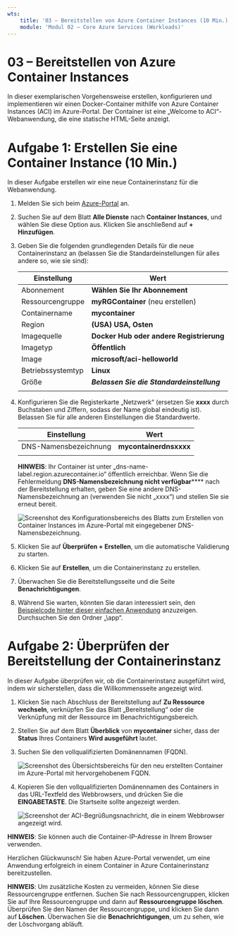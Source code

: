 ```yaml
---
wts:
    title: '03 – Bereitstellen von Azure Container Instances (10 Min.)'
    module: 'Modul 02 – Core Azure Services (Workloads)'
---
```


# 03 – Bereitstellen von Azure Container Instances

In dieser exemplarischen Vorgehensweise erstellen, konfigurieren und implementieren wir einen Docker-Container mithilfe von Azure Container Instances (ACI) im Azure-Portal. Der Container ist eine „Welcome to ACI“-Webanwendung, die eine statische HTML-Seite anzeigt. 

# Aufgabe 1: Erstellen Sie eine Container Instance (10 Min.)

In dieser Aufgabe erstellen wir eine neue Containerinstanz für die Webanwendung. 

1. Melden Sie sich beim [Azure-Portal](https://portal.azure.com) an.

2. Suchen Sie auf dem Blatt **Alle Dienste** nach **Container Instances**, und wählen Sie diese Option aus. Klicken Sie anschließend auf **+ Hinzufügen**. 

3. Geben Sie die folgenden grundlegenden Details für die neue Containerinstanz an (belassen Sie die Standardeinstellungen für alles andere so, wie sie sind): 

	| Einstellung| Wert|
	|----|----|
	| Abonnement | **Wählen Sie Ihr Abonnement** |
	| Ressourcengruppe | **myRGContainer** (neu erstellen) |
	| Containername| **mycontainer**|
	| Region | **(USA) USA, Osten** |
	| Imagequelle| **Docker Hub oder andere Registrierung**|
	| Imagetyp| **Öffentlich**|
	| Image| **microsoft/aci-helloworld**|
	| Betriebssystemtyp| **Linux** |
	| Größe| ***Belassen Sie die Standardeinstellung***|
	|||

4. Konfigurieren Sie die Registerkarte „Netzwerk“ (ersetzen Sie **xxxx** durch Buchstaben und Ziffern, sodass der Name global eindeutig ist). Belassen Sie für alle anderen Einstellungen die Standardwerte.

	| Einstellung| Wert|
	|--|--|
	| DNS-Namensbezeichnung| **mycontainerdnsxxxx** |
	|||
	
	**HINWEIS**: Ihr Container ist unter „dns-name-label.region.azurecontainer.io“ öffentlich erreichbar. Wenn Sie die Fehlermeldung **DNS-Namensbezeichnung nicht verfügbar****** nach der Bereitstellung erhalten, geben Sie eine andere DNS-Namensbezeichnung an (verwenden Sie nicht „xxxx“) und stellen Sie sie erneut bereit. 


	![Screenshot des Konfigurationsbereichs des Blatts zum Erstellen von Container Instances im Azure-Portal mit eingegebener DNS-Namensbezeichnung. ](../images/0201.png)

5. Klicken Sie auf **Überprüfen + Erstellen**, um die automatische Validierung zu starten.

6. Klicken Sie auf **Erstellen**, um die Containerinstanz zu erstellen. 

7. Überwachen Sie die Bereitstellungsseite und die Seite **Benachrichtigungen**. 

8. Während Sie warten, könnten Sie daran interessiert sein, den [Beispielcode hinter dieser einfachen Anwendung](https://github.com/Azure-Samples/aci-helloworld) anzuzeigen. Durchsuchen Sie den Ordner „\app“. 

# Aufgabe 2: Überprüfen der Bereitstellung der Containerinstanz

In dieser Aufgabe überprüfen wir, ob die Containerinstanz ausgeführt wird, indem wir sicherstellen, dass die Willkommensseite angezeigt wird.

1. Klicken Sie nach Abschluss der Bereitstellung auf **Zu Ressource wechseln**, verknüpfen Sie das Blatt „Bereitstellung“ oder die Verknüpfung mit der Ressource im Benachrichtigungsbereich.

2. Stellen Sie auf dem Blatt **Überblick** von **mycontainer** sicher, dass der **Status** Ihres Containers **Wird ausgeführt** lautet. 

3. Suchen Sie den vollqualifizierten Domänennamen (FQDN).

	![Screenshot des Übersichtsbereichs für den neu erstellten Container im Azure-Portal mit hervorgehobenem FQDN. ](../images/0202.png)

2. Kopieren Sie den vollqualifizierten Domänennamen des Containers in das URL-Textfeld des Webbrowsers, und drücken Sie die **EINGABETASTE**. Die Startseite sollte angezeigt werden. 

	![Screenshot der ACI-Begrüßungsnachricht, die in einem Webbrowser angezeigt wird.](../images/0203.png)

**HINWEIS**: Sie können auch die Container-IP-Adresse in Ihrem Browser verwenden. 

Herzlichen Glückwunsch! Sie haben Azure-Portal verwendet, um eine Anwendung erfolgreich in einem Container in Azure Containerinstanz bereitzustellen.

**HINWEIS**: Um zusätzliche Kosten zu vermeiden, können Sie diese Ressourcengruppe entfernen. Suchen Sie nach Ressourcengruppen, klicken Sie auf Ihre Ressourcengruppe und dann auf **Ressourcengruppe löschen**. Überprüfen Sie den Namen der Ressourcengruppe, und klicken Sie dann auf **Löschen**. Überwachen Sie die **Benachrichtigungen**, um zu sehen, wie der Löschvorgang abläuft.
